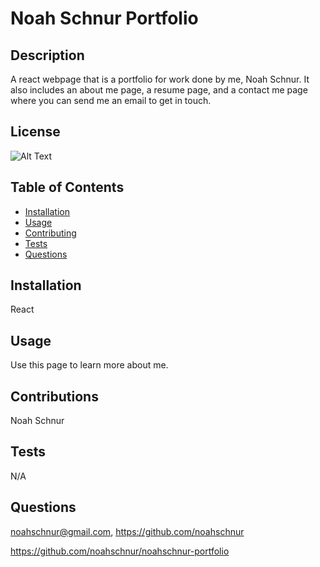 # Noah Schnur Portfolio

## Description

A react webpage that is a portfolio for work done by me, Noah Schnur. It also includes an about me page, a resume page, and a contact me page where you can send me an email to get in touch.

## License

![Alt Text](https://img.shields.io/badge/License-ISC-Green)

## Table of Contents
- [Installation](#installation)
- [Usage](#usage)
- [Contributing](#contributing)
- [Tests](#tests)
- [Questions](#questions)

## Installation

React

## Usage

Use this page to learn more about me.

## Contributions

Noah Schnur

## Tests

N/A

## Questions

noahschnur@gmail.com, https://github.com/noahschnur

https://github.com/noahschnur/noahschnur-portfolio

<!-- https://www.youtube.com/watch?v=iwpJ2mELp7c

[![Alt Text](https://img.youtube.com/vi/iwpJ2mELp7c/0.jpg)](https://www.youtube.com/watch?v=iwpJ2mELp7c) -->